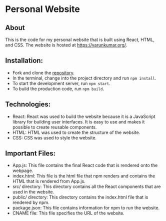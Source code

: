 # Personal Website

## About
This is the code for my personal website that is built using React, HTML, and CSS. The website is hosted at https://varunkumar.org/.

## Installation:
- Fork and clone the [repository](https://github.com/vvkumar2/personal-website).
- In the terminal, change into the project directory and run `npm install`.
- To start the development server, run `npm start`.
- To build the production code, run `npm build`.

## Technologies:
- React: React was used to build the website because it is a JavaScript library for building user interfaces. It is easy to use and makes it possible to create reusable components.
- HTML: HTML was used to create the structure of the website.
- CSS: CSS was used to style the website.

## Important Files:
- App.js: This file contains the final React code that is rendered onto the webpage.
- index.html: This file is the html file that npm renders and contains the HTML that is rendered from App.js.
- src/ directory: This directory contains all the React components that are used in the website.
- public/ directory: This directory contains the index.html file that is rendered by npm.
- package.json: This file contains information for npm to run the website.
- CNAME file: This file specifies the URL of the website.
